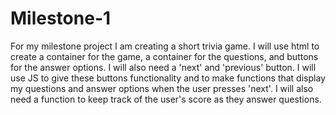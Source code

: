 # Milestone-1

For my milestone project I am creating a short trivia game. I will use html to create a container for the game, a container for the questions, and buttons for the answer options. I will also need a 'next' and 'previous' button. I will use JS to give these buttons functionality and to make functions that display my questions and answer options when the user presses 'next'. I will also need a function to keep track of the user's score as they answer questions.
